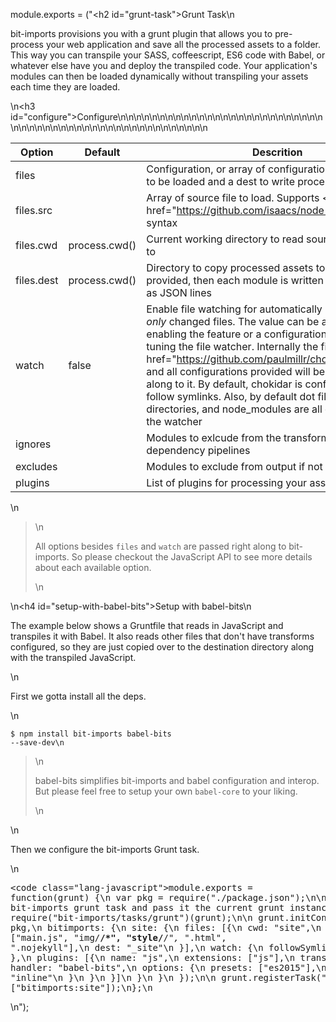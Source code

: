 module.exports = ("<h2 id=\"grunt-task\">Grunt Task</h2>\n<p>bit-imports provisions you with a grunt plugin that allows you to pre-process your web application and save all the processed assets to a folder. This way you can transpile your SASS, coffeescript, ES6 code with Babel, or whatever else have you and deploy the transpiled code. Your application&#39;s modules can then be loaded dynamically without transpiling your assets each time they are loaded.</p>\n<h3 id=\"configure\">Configure</h3>\n<table>\n<thead>\n<tr>\n<th>Option</th>\n<th>Default</th>\n<th>Descrition</th>\n</tr>\n</thead>\n<tbody>\n<tr>\n<td>files</td>\n<td></td>\n<td>Configuration, or array of configurations with src files to be loaded and a dest to write processed assets to.</td>\n</tr>\n<tr>\n<td>files.src</td>\n<td></td>\n<td>Array of source file to load. Supports <a href=\"https://github.com/isaacs/node-glob\">glob</a> syntax</td>\n</tr>\n<tr>\n<td>files.cwd</td>\n<td>process.cwd()</td>\n<td>Current working directory to read source files relative to</td>\n</tr>\n<tr>\n<td>files.dest</td>\n<td>process.cwd()</td>\n<td>Directory to copy processed assets to.  If a value isn&#39;t provided, then each module is written to process.stdout as JSON lines</td>\n</tr>\n<tr>\n<td>watch</td>\n<td>false</td>\n<td>Enable file watching for automatically reprocessing <em>only</em> changed files. The value can be a boolean for enabling the feature or a configuration object for fine tuning the file watcher. Internally the file watcher is <a href=\"https://github.com/paulmillr/chokidar\">chokidar</a>, and all configurations provided will be passed right along to it. By default, chokidar is configured to <em>not</em> follow symlinks. Also, by default dot files, dot directories, and node_modules are all excluded from the watcher</td>\n</tr>\n<tr>\n<td>ignores</td>\n<td></td>\n<td>Modules to exlcude from the transform and dependency pipelines</td>\n</tr>\n<tr>\n<td>excludes</td>\n<td></td>\n<td>Modules to exclude from output if not found</td>\n</tr>\n<tr>\n<td>plugins</td>\n<td></td>\n<td>List of plugins for processing your assets</td>\n</tr>\n</tbody>\n</table>\n<blockquote>\n<p>All options besides <code>files</code> and <code>watch</code> are passed right along to bit-imports. So please checkout the JavaScript API to see more details about each available option.</p>\n</blockquote>\n<h4 id=\"setup-with-babel-bits\">Setup with babel-bits</h4>\n<p>The example below shows a Gruntfile that reads in JavaScript and transpiles it with Babel. It also reads other files that don&#39;t have transforms configured, so they are just copied over to the destination directory along with the transpiled JavaScript.</p>\n<p>First we gotta install all the deps.</p>\n<pre><code>$ npm install bit-imports babel-bits --save-dev\n</code></pre><blockquote>\n<p>babel-bits simplifies bit-imports and babel configuration and interop. But please feel free to setup your own <code>babel-core</code> to your liking.</p>\n</blockquote>\n<p>Then we configure the bit-imports Grunt task.</p>\n<pre><code class=\"lang-javascript\">module.exports = function(grunt) {\n  var pkg = require(&quot;./package.json&quot;);\n\n  // Load up bit-imports grunt task and pass it the current grunt instance.\n  require(&quot;bit-imports/tasks/grunt&quot;)(grunt);\n\n  grunt.initConfig({\n    pkg: pkg,\n    bitimports: {\n      site: {\n        files: [{\n          cwd: &quot;site&quot;,\n          src: [&quot;main.js&quot;, &quot;img/**/*&quot;, &quot;style/**/*&quot;, &quot;*.html&quot;, &quot;.nojekyll&quot;],\n          dest: &quot;_site&quot;\n        }],\n        watch: {\n          followSymlinks: true\n        },\n        plugins: [{\n          name: &quot;js&quot;,\n          extensions: [&quot;js&quot;],\n          transform: {\n            handler: &quot;babel-bits&quot;,\n            options: {\n              presets: [&quot;es2015&quot;],\n              sourceMap: &quot;inline&quot;\n            }\n          }\n        }]\n      }\n    }\n  });\n\n  grunt.registerTask(&quot;build&quot;, [&quot;bitimports:site&quot;]);\n};\n</code></pre>\n");